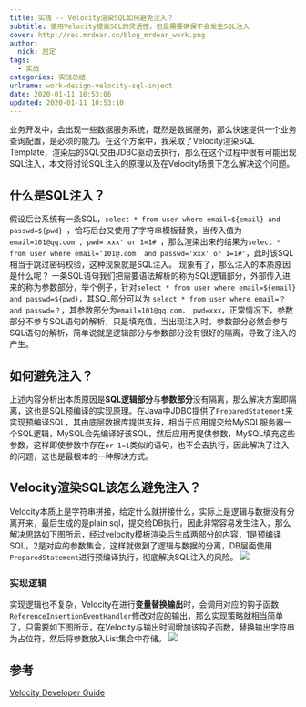 ```yaml
---
title: 实践 -- Velocity渲染SQL如何避免注入？
subtitle: 使用Velocity提高SQL的灵活性，但是需要确保不会发生SQL注入
cover: http://res.mrdear.cn/blog_mrdear_work.png
author: 
  nick: 屈定
tags:
  - 实战
categories: 实战总结
urlname: work-design-velocity-sql-inject
date: 2020-01-11 10:53:06
updated: 2020-01-11 10:53:10
---
```


业务开发中，会出现一些数据服务系统，既然是数据服务，那么快速提供一个业务查询配置，是必须的能力。在这个方案中，我采取了Velocity渲染SQL Template，渲染后的SQL交由JDBC驱动去执行，那么在这个过程中很有可能出现SQL注入，本文将讨论SQL注入的原理以及在Velocity场景下怎么解决这个问题。

## 什么是SQL注入？

假设后台系统有一条SQL，`select * from user where email=${email} and passwd=${pwd} `，恰巧后台又使用了字符串模板替换，当传入值为 `email=101@qq.com , pwd= xxx' or 1=1# `，那么渲染出来的结果为`select * from user where email=‘101@.com’ and passwd='xxx' or 1=1#'`，此时该SQL相当于跳过密码校验，这种现象就是SQL注入。
现象有了，那么注入的本质原因是什么呢？
一条SQL语句我们把需要语法解析的称为SQL逻辑部分，外部传入进来的称为参数部分，举个例子，针对`select * from user where email=${email} and passwd=${pwd}`，其SQL部分可以为 `select * from user where email=？ and passwd=？`，其参数部分为`email=101@qq.com， pwd=xxx`，正常情况下，参数部分不参与SQL语句的解析，只是填充值，当出现注入时，参数部分必然会参与SQL语句的解析，简单说就是逻辑部分与参数部分没有很好的隔离，导致了注入的产生。

## 如何避免注入？

上述内容分析出本质原因是**SQL逻辑部分**与**参数部分**没有隔离，那么解决方案即隔离，这也是SQL预编译的实现原理。在Java中JDBC提供了`PreparedStatement`来实现预编译SQL，其由底层数据库提供支持，相当于应用提交给MySQL服务器一个SQL逻辑，MySQL会先编译好该SQL，然后应用再提供参数，MySQL填充这些参数，这样即使参数中存在`or 1=1`类似的语句，也不会去执行，因此解决了注入的问题，这也是最根本的一种解决方式。

## Velocity渲染SQL该怎么避免注入？
Velocity本质上是字符串拼接，给定什么就拼接什么，实际上是逻辑与数据没有分离开来，最后生成的是plain sql，提交给DB执行，因此非常容易发生注入，那么解决思路如下图所示，经过velocity模板渲染后生成两部分的内容，1是预编译SQL，2是对应的参数集合，这样就做到了逻辑与数据的分离，DB层面使用`PreparedStatement`进行预编译执行，彻底解决SQL注入的风险。
![](http://res.mrdear.cn/1578410687.png)

### 实现逻辑

实现逻辑也不复杂，Velocity在进行**变量替换输出**时，会调用对应的钩子函数`ReferenceInsertionEventHandler`修改对应的输出，那么实现策略就相当简单了，只需要如下图所示，在Velocity与输出时间增加该钩子函数，替换输出字符串为占位符，然后将参数放入List集合中存储。
![](http://res.mrdear.cn/1578581443.png)

## 参考

[Velocity Developer Guide](http://velocity.apache.org/engine/2.1/developer-guide.html#orgapachevelocityappeventreferenceinsertioneventhandler)